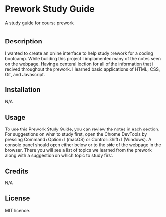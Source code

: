 # Prework Study Guide
A study guide for course prework
# <Your-Project-Title>

## Description

I wanted to create an online interface to help study prework for a coding bootcamp. While building this project I implamented many of the notes seen on the webpage. Having a centeral loction for all of the information that i recived throughout the prework. I learned basic applications of HTML, CSS, Git, and Javascript. 

## Installation

N/A

## Usage

To use this Prework Study Guide, you can review the notes in each section. For suggestions on what to study first, open the Chrome DevTools by pressing Command+Option+I (macOS) or Control+Shift+I (Windows). A console panel should open either below or to the side of the webpage in the browser. There you will see a list of topics we learned from the prework along with a suggestion on which topic to study first.

## Credits

N/A

## License

MIT licence.